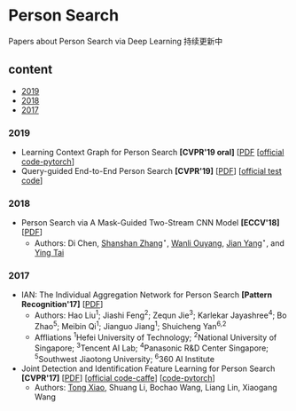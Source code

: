 # Person Search
Papers about  Person Search via Deep Learning 持续更新中
## content
* [2019](#2019)
* [2018](#2018)
* [2017](#2017)
### 2019
* Learning Context Graph for Person Search  **[CVPR'19 oral]** [[PDF](https://arxiv.org/abs/1904.01830?context=cs.CV) [[official code-pytorch](https://github.com/sjtuzq/person_search_gcn)]
* Query-guided End-to-End Person Search **[CVPR'19]** [[PDF](https://arxiv.org/abs/1905.01203)] [[official test code](https://github.com/munjalbharti/Query-guided-End-to-End-Person-Search)]
### 2018
* Person Search via A Mask-Guided Two-Stream CNN Model **[ECCV'18]** [[PDF](https://arxiv.org/abs/1807.08107?context=cs)]
  * Authors: Di Chen, [Shanshan Zhang](https://sites.google.com/site/shanshanzhangshomepage/)<sup>⋆</sup>, [Wanli Ouyang](https://wlouyang.github.io/), [Jian Yang](http://cs.njust.edu.cn/24/2d/c1732a9261/page.htm)<sup>⋆</sup>, and [Ying Tai](https://tyshiwo.github.io/)
### 2017
* IAN: The Individual Aggregation Network for Person Search **[Pattern Recognition'17]** [[PDF](https://arxiv.org/abs/1705.05552)]
  * Authors: Hao Liu<sup>1</sup>; Jiashi Feng<sup>2</sup>; Zequn Jie<sup>3</sup>; Karlekar Jayashree<sup>4</sup>; Bo Zhao<sup>5</sup>; Meibin Qi<sup>1</sup>; Jianguo Jiang<sup>1</sup>; Shuicheng Yan<sup>6,2</sup>
  * Affliations
  <sup>1</sup>Hefei University of Technology;
  <sup>2</sup>National University of Singapore;
  <sup>3</sup>Tencent AI Lab;
  <sup>4</sup>Panasonic R&D Center Singapore;
  <sup>5</sup>Southwest Jiaotong University;
  <sup>6</sup>360 AI Institute
* Joint Detection and Identification Feature Learning for Person Search **[CVPR'17]** [[PDF](https://arxiv.org/abs/1604.01850)] [[official code-caffe](https://github.com/ShuangLI59/person_search)] [[code-pytorch](https://github.com/liliangqi/person_search)]
  * Authors: [Tong Xiao](http://xiaotong.me/), Shuang Li, Bochao Wang, Liang Lin, Xiaogang Wang
